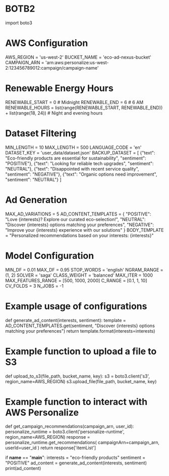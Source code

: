 # BOTB2
import boto3

# AWS Configuration
AWS_REGION = 'us-west-2'
BUCKET_NAME = 'eco-ad-nexus-bucket'
CAMPAIGN_ARN = 'arn:aws:personalize:us-west-2:123456789012:campaign/campaign-name'

# Renewable Energy Hours
RENEWABLE_START = 0  # Midnight
RENEWABLE_END = 6  # 6 AM
RENEWABLE_HOURS = list(range(RENEWABLE_START, RENEWABLE_END)) + list(range(18, 24))  # Night and evening hours

# Dataset Filtering
MIN_LENGTH = 10
MAX_LENGTH = 500
LANGUAGE_CODE = 'en'
DATASET_KEY = 'user_data/dataset.json'
BACKUP_DATASET = [
    {"text": "Eco-friendly products are essential for sustainability", "sentiment": "POSITIVE"},
    {"text": "Looking for reliable tech upgrades", "sentiment": "NEUTRAL"},
    {"text": "Disappointed with recent service quality", "sentiment": "NEGATIVE"},
    {"text": "Organic options need improvement", "sentiment": "NEUTRAL"}
]

# Ad Generation
MAX_AD_VARIATIONS = 5
AD_CONTENT_TEMPLATES = {
    "POSITIVE": "Love {interests}? Explore our curated eco-selection!",
    "NEUTRAL": "Discover {interests} options matching your preferences",
    "NEGATIVE": "Improve your {interests} experience with our solutions"
}
BODY_TEMPLATE = "Personalized recommendations based on your interests: {interests}"

# Model Configuration
MIN_DF = 0.01
MAX_DF = 0.95
STOP_WORDS = 'english'
NGRAM_RANGE = (1, 2)
SOLVER = 'saga'
CLASS_WEIGHT = 'balanced'
MAX_ITER = 1000
MAX_FEATURES_RANGE = [500, 1000, 2000]
C_RANGE = [0.1, 1, 10]
CV_FOLDS = 3
N_JOBS = -1

# Example usage of configurations
def generate_ad_content(interests, sentiment):
    template = AD_CONTENT_TEMPLATES.get(sentiment, "Discover {interests} options matching your preferences")
    return template.format(interests=interests)

# Example function to upload a file to S3
def upload_to_s3(file_path, bucket_name, key):
    s3 = boto3.client('s3', region_name=AWS_REGION)
    s3.upload_file(file_path, bucket_name, key)

# Example function to interact with AWS Personalize
def get_campaign_recommendations(campaign_arn, user_id):
    personalize_runtime = boto3.client('personalize-runtime', region_name=AWS_REGION)
    response = personalize_runtime.get_recommendations(
        campaignArn=campaign_arn,
        userId=user_id
    )
    return response['itemList']

if __name__ == "__main__":
    interests = "eco-friendly products"
    sentiment = "POSITIVE"
    ad_content = generate_ad_content(interests, sentiment)
    print(ad_content)
